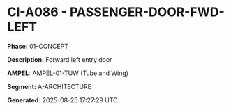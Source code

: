 # CI-A086 - PASSENGER-DOOR-FWD-LEFT

**Phase:** 01-CONCEPT

**Description:** Forward left entry door

**AMPEL:** AMPEL-01-TUW (Tube and Wing)

**Segment:** A-ARCHITECTURE

**Generated:** 2025-08-25 17:27:29 UTC
